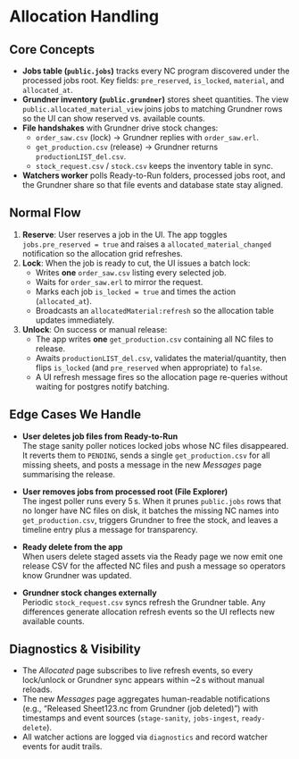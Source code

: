 # Allocation Handling

## Core Concepts
- **Jobs table (`public.jobs`)** tracks every NC program discovered under the processed jobs root. Key fields: `pre_reserved`, `is_locked`, `material`, and `allocated_at`.
- **Grundner inventory (`public.grundner`)** stores sheet quantities. The view `public.allocated_material_view` joins jobs to matching Grundner rows so the UI can show reserved vs. available counts.
- **File handshakes** with Grundner drive stock changes:
  - `order_saw.csv` (lock) → Grundner replies with `order_saw.erl`.
  - `get_production.csv` (release) → Grundner returns `productionLIST_del.csv`.
  - `stock_request.csv` / `stock.csv` keeps the inventory table in sync.
- **Watchers worker** polls Ready-to-Run folders, processed jobs root, and the Grundner share so that file events and database state stay aligned.

## Normal Flow
1. **Reserve**: User reserves a job in the UI. The app toggles `jobs.pre_reserved = true` and raises a `allocated_material_changed` notification so the allocation grid refreshes.
2. **Lock**: When the job is ready to cut, the UI issues a batch lock:
   - Writes **one** `order_saw.csv` listing every selected job.
   - Waits for `order_saw.erl` to mirror the request.
   - Marks each job `is_locked = true` and times the action (`allocated_at`).
   - Broadcasts an `allocatedMaterial:refresh` so the allocation table updates immediately.
3. **Unlock**: On success or manual release:
   - The app writes **one** `get_production.csv` containing all NC files to release.
   - Awaits `productionLIST_del.csv`, validates the material/quantity, then flips `is_locked` (and `pre_reserved` when appropriate) to `false`.
   - A UI refresh message fires so the allocation page re-queries without waiting for postgres notify batching.

## Edge Cases We Handle
- **User deletes job files from Ready-to-Run**  
  The stage sanity poller notices locked jobs whose NC files disappeared. It reverts them to `PENDING`, sends a single `get_production.csv` for all missing sheets, and posts a message in the new *Messages* page summarising the release.

- **User removes jobs from processed root (File Explorer)**  
  The ingest poller runs every 5 s. When it prunes `public.jobs` rows that no longer have NC files on disk, it batches the missing NC names into `get_production.csv`, triggers Grundner to free the stock, and leaves a timeline entry plus a message for transparency.

- **Ready delete from the app**  
  When users delete staged assets via the Ready page we now emit one release CSV for the affected NC files and push a message so operators know Grundner was updated.

- **Grundner stock changes externally**  
  Periodic `stock_request.csv` syncs refresh the Grundner table. Any differences generate allocation refresh events so the UI reflects new available counts.

## Diagnostics & Visibility
- The *Allocated* page subscribes to live refresh events, so every lock/unlock or Grundner sync appears within ~2 s without manual reloads.
- The new *Messages* page aggregates human-readable notifications (e.g., “Released Sheet123.nc from Grundner (job deleted)”) with timestamps and event sources (`stage-sanity`, `jobs-ingest`, `ready-delete`).
- All watcher actions are logged via `diagnostics` and record watcher events for audit trails.
